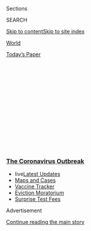 <div id="app">

<div>

<div>

<div>

<div class="NYTAppHideMasthead css-1q2w90k e1suatyy0">

<div class="section css-ui9rw0 e1suatyy2">

<div class="css-eph4ug er09x8g0">

<div class="css-6n7j50">

</div>

<span class="css-1dv1kvn">Sections</span>

<div class="css-10488qs">

<span class="css-1dv1kvn">SEARCH</span>

</div>

[Skip to content](#site-content)[Skip to site
index](#site-index)

</div>

<div id="masthead-section-label" class="css-1wr3we4 eaxe0e00">

[World](https://www.nytimes3xbfgragh.onion/section/world)

</div>

<div class="css-10698na e1huz5gh0">

</div>

</div>

<div id="masthead-bar-one" class="section hasLinks css-15hmgas e1csuq9d3">

<div class="css-uqyvli e1csuq9d0">

</div>

<div class="css-1uqjmks e1csuq9d1">

</div>

<div class="css-9e9ivx">

[](https://myaccount.nytimes3xbfgragh.onion/auth/login?response_type=cookie&client_id=vi)

</div>

<div class="css-1bvtpon e1csuq9d2">

[Today’s
Paper](https://www.nytimes3xbfgragh.onion/section/todayspaper)

</div>

</div>

</div>

</div>

<div data-aria-hidden="false">

<div id="site-content" data-role="main">

<div>

<div class="css-1aor85t" style="opacity:0.000000001;z-index:-1;visibility:hidden">

<div class="css-1hqnpie">

<div class="css-epjblv">

<span class="css-17xtcya">[World](/section/world)</span><span class="css-x15j1o">|</span><span class="css-fwqvlz">Trump
Falsely Claims Much of U.S. Is
‘Corona-Free’</span>

</div>

<div class="css-k008qs">

<div class="css-1iwv8en">

<span class="css-18z7m18"></span>

<div>

</div>

</div>

<span class="css-1n6z4y">https://nyti.ms/3ga5ggg</span>

<div class="css-1705lsu">

<div class="css-4xjgmj">

<div class="css-4skfbu" data-role="toolbar" data-aria-label="Social Media Share buttons, Save button, and Comments Panel with current comment count" data-testid="share-tools">

  - 
  - 
  - 
  - 
    
    <div class="css-6n7j50">
    
    </div>

  - 
  - 

</div>

</div>

</div>

</div>

</div>

</div>

<div class="css-13pd83m">

<div class="css-l9svim">

### [<span class="css-pa1jbp"><span class="css-1rxm0ex">The Coronavirus</span><span class="css-1rxm0ex"> Outbreak</span></span>](https://www.nytimes3xbfgragh.onion/news-event/coronavirus?name=styln-coronavirus-national&region=TOP_BANNER&block=storyline_menu_recirc&action=click&pgtype=Article&impression_id=60670650-f2ad-11ea-a4e6-eb9fa3a53629&variant=undefined)

  - <span class="css-ousu42"><span class="css-12clwdu">live</span>[Latest
    Updates](https://www.nytimes3xbfgragh.onion/2020/09/09/world/covid-19-coronavirus.html?name=styln-coronavirus-national&region=TOP_BANNER&block=storyline_menu_recirc&action=click&pgtype=Article&impression_id=60672d60-f2ad-11ea-a4e6-eb9fa3a53629&variant=undefined)</span>
  - <span class="css-ousu42">[Maps and
    Cases](https://www.nytimes3xbfgragh.onion/interactive/2020/us/coronavirus-us-cases.html?name=styln-coronavirus-national&region=TOP_BANNER&block=storyline_menu_recirc&action=click&pgtype=Article&impression_id=60672d61-f2ad-11ea-a4e6-eb9fa3a53629&variant=undefined)</span>
  - <span class="css-ousu42">[Vaccine
    Tracker](https://www.nytimes3xbfgragh.onion/interactive/2020/science/coronavirus-vaccine-tracker.html?name=styln-coronavirus-national&region=TOP_BANNER&block=storyline_menu_recirc&action=click&pgtype=Article&impression_id=60672d62-f2ad-11ea-a4e6-eb9fa3a53629&variant=undefined)</span>
  - <span class="css-ousu42">[Eviction
    Moratorium](https://www.nytimes3xbfgragh.onion/2020/09/02/your-money/eviction-moratorium-covid.html?name=styln-coronavirus-national&region=TOP_BANNER&block=storyline_menu_recirc&action=click&pgtype=Article&impression_id=60672d63-f2ad-11ea-a4e6-eb9fa3a53629&variant=undefined)</span>
  - <span class="css-ousu42">[Surprise Test
    Fees](https://www.nytimes3xbfgragh.onion/2020/09/09/upshot/coronavirus-surprise-test-fees.html?name=styln-coronavirus-national&region=TOP_BANNER&block=storyline_menu_recirc&action=click&pgtype=Article&impression_id=60672d64-f2ad-11ea-a4e6-eb9fa3a53629&variant=undefined)</span>

</div>

</div>

<div id="top-wrapper" class="css-1sy8kpn">

<div id="top-slug" class="css-l9onyx">

Advertisement

</div>

[Continue reading the main
story](#after-top)

<div class="ad top-wrapper" style="text-align:center;height:100%;display:block;min-height:250px">

<div id="top" class="place-ad" data-position="top" data-size-key="top">

</div>

</div>

<div id="after-top">

</div>

</div>

<div>

<div id="sponsor-wrapper" class="css-1hyfx7x">

<div id="sponsor-slug" class="css-19vbshk">

Supported by

</div>

[Continue reading the main
story](#after-sponsor)

<div id="sponsor" class="ad sponsor-wrapper" style="text-align:center;height:100%;display:block">

</div>

<div id="after-sponsor">

</div>

</div>

<div class="css-186x18t">

</div>

<div class="css-1vkm6nb ehdk2mb0">

# Trump Falsely Claims Much of U.S. Is ‘Corona-Free’

</div>

A national teachers’ union said teachers might strike as a “last resort”
if they didn’t feel safe. Pilgrims to Mecca are finding a reconfigured
hajj.

<div class="css-18e8msd">

<div class="css-vp77d3 epjyd6m0">

<div class="css-1baulvz">

</div>

</div>

  - 
    
    <div class="css-ld3wwf e16638kd2">
    
    Published July 28, 2020Updated Aug. 4,
    2020
    
    </div>

  - 
    
    <div class="css-4xjgmj">
    
    <div class="css-pvvomx" data-role="toolbar" data-aria-label="Social Media Share buttons, Save button, and Comments Panel with current comment count" data-testid="share-tools">
    
      - 
      - 
      - 
      - 
        
        <div class="css-6n7j50">
        
        </div>
    
      - 
      - 
    
    </div>
    
    </div>

</div>

</div>

<div class="section meteredContent css-1r7ky0e" name="articleBody" itemprop="articleBody">

<div class="css-1fanzo5 StoryBodyCompanionColumn">

<div class="css-53u6y8">

Read our [live Coronavirus
Pandemic](https://www.nytimes3xbfgragh.onion/2020/08/04/world/coronavirus-cases.html)
coverage here.

</div>

</div>

<div class="css-19qgada">

### Developments on Tuesday

  - [Trump defends sharing a dubious video and falsely says much of the
    U.S. is ‘corona-free.’](#link-46e7265a)
  - [As Trump called on states to reopen, a federal report urged 21 ‘red
    zone’ states to impose more restrictions.](#link-1e0e9a70)
  - [Democrats push to extend a $600 weekly jobless benefit that
    Republicans want to reduce.](#link-838c964)
  - [A national teachers’ union says its members can strike to ensure
    schools reopen safely.](#link-541bdc40)
  - [Baseball’s new schedule is upended by more cases among the
    Marlins.](#link-2197dc2d)
  - [Pilots want FedEx to suspend Hong Kong operations, citing
    ‘difficult’ quarantine requirements.](#link-7674b55b)
  - [The virus spreads to cities throughout Vietnam, where the pandemic
    had been under control.](#link-798ed6c2)

</div>

<div class="css-79elbk" data-testid="photoviewer-wrapper">

<div class="css-z3e15g" data-testid="photoviewer-wrapper-hidden">

</div>

<div class="css-1a48zt4 ehw59r15" data-testid="photoviewer-children">

![<span class="css-16f3y1r e13ogyst0" data-aria-hidden="true">President
Trump arriving at his coronavirus news conference on
Tuesday.</span><span class="css-cnj6d5 e1z0qqy90" itemprop="copyrightHolder"><span class="css-1ly73wi e1tej78p0">Credit...</span><span>Doug
Mills/The New York
Times</span></span>](https://static01.graylady3jvrrxbe.onion/images/2020/07/28/us/politics/28virus-briefing-trump/28virus-briefing-trump-articleLarge.jpg?quality=75&auto=webp&disable=upscale)

</div>

</div>

<div class="css-1fanzo5 StoryBodyCompanionColumn">

<div class="css-53u6y8">

## Trump defends sharing a dubious video and falsely says much of the U.S. is ‘corona-free.’

President Trump returned to defending a discredited drug at a White
House briefing Tuesday evening in which he also made claims about the
trajectory of the virus that clash with his own administration’s
assessments and bemoaned his low approval ratings.

The president defended sharing a version of a video promoting the use of
the drug hydroxychloroquine that was[deleted Monday
night](https://www.nytimes3xbfgragh.onion/2020/07/28/technology/virus-video-trump.html)by
Facebook, YouTube and Twitter, which all said that the video had
violated their policies on sharing misinformation about the virus.

</div>

</div>

<div class="css-1fanzo5 StoryBodyCompanionColumn">

<div class="css-53u6y8">

He claimed that “you can look at large portions of our country — it’s
corona-free,” even as federal officials distributed a new report finding
that 21 states had outbreaks so severe that they were in the “red zone.”
Twenty-eight states were in the “yellow zone,” and only one state,
Vermont, was in the “green zone.”

And he lamented that health officials in his administration, including
Dr. Anthony S. Fauci, were more popular than he is. “He’s got this high
approval rating,” Mr. Trump said. “Why don’t I have a high approval
rating — and the administration — with respect to the virus?”

“They’re highly thought of, but nobody likes me,” he said. “It can only
be my personality.”

Mr. Trump continued to promote the use of hydroxychloroquine, which
several major studies have concluded is not effective in treating the
virus. “I happen to think it works in the early
stages,”<span class="css-8l6xbc evw5hdy0"> </span>he said, and claimed
that “from a safety standpoint it’s safe.”

Federal health officials have warned of dangers.

In June the Food and Drug Administration [revoked an emergency use
authorization](https://www.nytimes3xbfgragh.onion/2020/06/15/health/fda-hydroxychloroquine-malaria.html)
for the use of hydroxychloroquine and another malaria drug, chloroquine,
in the treatment of Covid-19. In a July 1 update, the F.D.A. said there
were reports of serious heart rhythm problems and other safety issues,
including blood and lymph system disorders, kidney injuries and liver
problems and failure.

In revoking the emergency use authorization, the F.D.A. said, “We made
this determination based on recent results from a large, randomized
clinical trial in hospitalized patients that found these medicines
showed no benefit for decreasing the likelihood of death or speeding
recovery.”

</div>

</div>

<div class="css-1fanzo5 StoryBodyCompanionColumn">

<div class="css-53u6y8">

Asked on “[Good Morning
America”](https://www.goodmorningamerica.com/news/story/faucis-concerned-midwest-reopening-afford-surge-72026199)
about the president’s sharing of claims about hydroxychloroquine, Dr.
Fauci said that the “prevailing clinical trials that have looked at the
efficacy of hydroxychloroquine have indicated that it is not effective
in coronavirus disease.”

At the briefing, Mr. Trump was asked about one of the speakers in the
video, who identified herself as Dr. Stella Immanuel. She claimed “you
don’t need masks” to prevent the spread of the virus and spoke of
treating hundreds of virus patients with hydroxychloroquine. He called
her “impressive.”

“She was on air along with many other doctors,” he said. “They were big
fans of hydroxychloroquine. And I thought she was very impressive in the
sense that from where she came — I don’t know which country she comes
from —<span class="css-8l6xbc evw5hdy0"> </span>but she says she’s had
tremendous success with hundreds of different patients. And I thought
her voice was an important voice, but I know nothing about her.”

Dr. Immanuel has drawn scrutiny for a series of religious sermons posted
on her YouTube channel, in which she linked medical conditions to sex
with demons and witches, as well as making references to alien DNA.

When a reporter mentioned Dr. Immanuel’s background to the president,
including comments attributed to her that “doctors make medicine using
DNA from aliens,” Mr. Trump responded, “I know nothing about her,” and
abruptly ended the briefing moments later.

</div>

</div>

<div>

</div>

<div class="css-1fanzo5 StoryBodyCompanionColumn">

<div class="css-53u6y8">

Key Data of the
DAY

## As Trump called on states to reopen, a federal report urged 21 ‘red zone’ states to impose more restrictions.

</div>

</div>

<div class="css-79elbk" data-testid="photoviewer-wrapper">

<div class="css-z3e15g" data-testid="photoviewer-wrapper-hidden">

</div>

<div class="css-1a48zt4 ehw59r15" data-testid="photoviewer-children">

<div class="css-1xdhyk6 erfvjey0">

<span class="css-1ly73wi e1tej78p0">Image</span>

<div class="css-zjzyr8">

<div data-testid="lazyimage-container" style="height:257.77777777777777px">

</div>

</div>

</div>

<span class="css-16f3y1r e13ogyst0" data-aria-hidden="true">A Miami
Beach code compliance officer talking with a group of people about
wearing
masks.</span><span class="css-cnj6d5 e1z0qqy90" itemprop="copyrightHolder"><span class="css-1ly73wi e1tej78p0">Credit...</span><span>Saul
Martinez for The New York Times</span></span>

</div>

</div>

<div class="css-1fanzo5 StoryBodyCompanionColumn">

<div class="css-53u6y8">

A new federal report found that the number of states with outbreaks
serious enough to place them in the “red zone” had grown to 21, and
urged officials in them to impose more restrictions.

</div>

</div>

<div class="css-1fanzo5 StoryBodyCompanionColumn">

<div class="css-53u6y8">

The 21 states now in the “red zone” — Alabama, Arizona, Arkansas,
California, Florida, Georgia, Idaho, Iowa, Kansas, Louisiana,
Mississippi, Missouri, Nevada, North Carolina, North Dakota, Oklahoma,
South Carolina, Tennessee, Texas, Utah and Wisconsin — were designated
as such because they had more than 100 new cases per 100,000 people in
the past week. Three more states were added to the most serious category
since a similar report dated
[July 14:](https://int.graylady3jvrrxbe.onion/data/documenttools/report-on-the-coronavirus-with-recommendations-for-states/3635f4849cdf3599/full.pdf)
Missouri, North Dakota and Wisconsin.

The findings in the new report, which contained profiles of each state,
were sent to state officials by the White House’s coronavirus task force
and obtained by The New York
Times.

</div>

</div>

<div class="css-1sngw6j">

[](https://www.nytimes3xbfgragh.onion/interactive/2020/07/28/us/states-report-virus-response-july-26.html)

<div class="css-1eoytci">

![](https://static01.graylady3jvrrxbe.onion/images/2020/07/28/doc-73375-states-report-virus-response-july-26-promo/doc-73375-states-report-virus-response-july-26-promo-articleLarge.png)

</div>

<div class="css-1rha1bf">

## Read the Latest Federal Report on States’ Response to the Virus

The federal government prepares regular reports on the response to the
coronavirus. The following report, dated July 26, was distributed to
states by the Trump administration’s coronavirus task force.

</div>

</div>

<div class="css-1fanzo5 StoryBodyCompanionColumn">

<div class="css-53u6y8">

The report, which was dated July 26, recommended that more restrictions
be put in place in “red zone” states. But on Monday, a day later,
President Trump called for more states to reopen.

“A lot of the governors should be opening up states that they’re not
opening, and we’ll see what happens with them,” Mr. Trump said during a
visit to North Carolina — one of the states in the red zone.

The report recommended that North Carolina “close establishments where
social distancing and mask use cannot occur, such as bars” and “limit
indoor dining to less than 25% of normal capacity.” It made similar
recommendations for other hard-hit states, calling for reducing the
occupancy of other businesses, closing gyms, and urging people to scale
back their public interactions and activities to a quarter of what they
normally are.

</div>

</div>

<div class="css-1fanzo5 StoryBodyCompanionColumn">

<div class="css-53u6y8">

Mask mandates were consistently recommended for states and cities where
the virus is spreading. Noting that Arizona, included in the red zone,
had seen cases level off in recent days, the report credited its
“aggressive mitigation efforts of mask wearing, social distancing and
closing bars.”

But some governors continue to be resistant. When Dr. Deborah L. Birx,
the Trump administration’s coronavirus response coordinator, visited
Tennessee on Monday, she spoke with Gov. Bill Lee, a Republican, about
mask mandates, but he was loath to issue a statewide order. “We talked
about statewide mandates; we also talked about alternative approaches,”
he said
afterward.

<div id="NYT_MAIN_CONTENT_1_REGION" class="css-9tf9ac">

<div>

<div id="styln-covid-updates-world" class="section interactive-content interactive-size-medium css-1ftcdic">

<div class="css-17ih8de interactive-body">

<div id="styln-briefing-block" data-asset-id="QXJ0aWNsZTpueXQ6Ly9hcnRpY2xlLzA0MTc1MmJmLWNmNmQtNTIyZC1iYWQ1LWQxYmNkZmQyMTZmMg==">

<div class="briefing-block-header-section">

# [Latest Updates: The Coronavirus Outbreak](https://www.nytimes3xbfgragh.onion/2020/09/09/world/covid-19-coronavirus.html?action=click&pgtype=Article&state=default&region=MAIN_CONTENT_1&context=storylines_live_updates)

<div class="briefing-block-ts">

Updated 2020-09-09T15:00:31.766Z

</div>

</div>

  - [As drugmakers pledge to thoroughly vet vaccines, one company pauses
    its trials for a safety
    review.](https://www.nytimes3xbfgragh.onion/2020/09/09/world/covid-19-coronavirus.html?action=click&pgtype=Article&state=default&region=MAIN_CONTENT_1&context=storylines_live_updates#link-5b0bf0d1)
  - [The director of the N.I.H. and the surgeon general answer senators’
    questions.](https://www.nytimes3xbfgragh.onion/2020/09/09/world/covid-19-coronavirus.html?action=click&pgtype=Article&state=default&region=MAIN_CONTENT_1&context=storylines_live_updates#link-6e2052bd)
  - [Britain is expected to ban gatherings of more than six
    people.](https://www.nytimes3xbfgragh.onion/2020/09/09/world/covid-19-coronavirus.html?action=click&pgtype=Article&state=default&region=MAIN_CONTENT_1&context=storylines_live_updates#link-780eaa2f)

<div class="briefing-block-footer">

<div class="briefing-block-footer-meta">

[See more
updates](https://www.nytimes3xbfgragh.onion/2020/09/09/world/covid-19-coronavirus.html?action=click&pgtype=Article&state=default&region=MAIN_CONTENT_1&context=storylines_live_updates)

</div>

<div class="briefing-block-briefinglinks">

<span>More live coverage:</span>
[Markets](https://www.nytimes3xbfgragh.onion/live/2020/09/09/business/stock-market-today-coronavirus?action=click&pgtype=Article&state=default&region=MAIN_CONTENT_1&context=storylines_live_updates)

</div>

</div>

</div>

</div>

</div>

</div>

</div>

The report put it more bluntly: “Statewide mask mandate is critical to
stop the spread.”

Dr. Anthony S. Fauci, the nation’s leading infectious disease expert,
said in an interview Tuesday on “[Good Morning
America](https://www.goodmorningamerica.com/news/story/faucis-concerned-midwest-reopening-afford-surge-72026199)”
that he was concerned about rising positivity rates in several states,
and that officials should heed federal guidelines when deciding whether
to open up. “I think we can prevent the surges that we’ve seen in the
Southern states, because we just can’t afford, yet again, another
surge,” he said.

Currently, Vermont is the only state in the “green zone” category for
cases, with less than 10 cases a week per 100,000 people. The remaining
28 states and the District of Columbia were placed in the “yellow zone.”
The report considers some hard-hit local areas in those states to be in
the “red zone” as
well.

## Democrats push to extend a $600 weekly jobless benefit that Republicans want to reduce.

Top Democrats indicated they would be unwilling to accept anything less
than an extension of the current $600 weekly unemployment insurance
benefits, Mark Meadows, the White House chief of staff, told reporters
after a private meeting on Tuesday, a demand that is all but certain to
be rejected by the majority of Senate Republicans.

Democrats also said they viewed another infusion of relief for state and
local governments as a significant priority, Mr. Meadows said.

In the meeting on Capitol Hill, Speaker Nancy Pelosi of California and
Senator Chuck Schumer of New York, the minority leader, “indicated they
weren’t willing to negotiate down on the unemployment benefit,” Mr.
Meadows said.

</div>

</div>

<div class="css-1fanzo5 StoryBodyCompanionColumn">

<div class="css-53u6y8">

That demand is all but certain to be rejected by the majority of Senate
Republicans, many of whom do not want to approve any additional aid
beyond what is already provided through traditional unemployment
benefits.

The Republican $1 trillion proposal would not extend the benefit and
would instead maintain a flat $200 extra per week above regular
unemployment benefits. That amount would ultimately be replaced with a
new system of calculating federal aid that would cap benefits at about
70 percent of a worker’s prior income.

Additional funding for state and local governments was also raised, but
the top Democrats did not explicitly say that the nearly $1 trillion
allocated in the Democratic opening offer was a red line, Mr. Meadows
said.

“Just the beginning of the talks,” Steven Mnuchin, the Treasury
secretary, said as he left the office Senator Mitch McConnell of
Kentucky, the Republican leader, late Tuesday afternoon.

Both enhanced unemployment insurance benefits and state and local
funding form some of the largest policy gulfs between Republicans and
Democrats, who are beginning an intense round of negotiations over
another coronavirus relief package to shore up the economy.

While Democrats have been publicly united behind the $3 trillion
stimulus proposal the House approved in May, Republicans are in near
open revolt over their own $1 trillion proposal, which top lawmakers
unveiled on Monday.

While “united in disagreement,” as Senator John Kennedy, Republican of
Louisiana, put it, several Republicans have said they would not support
a full extension of the unemployment insurance benefit, arguing that it
discourages workers from returning to their jobs.

</div>

</div>

<div class="css-1fanzo5 StoryBodyCompanionColumn">

<div class="css-53u6y8">

Republicans are also at odds with the White House over President Trump’s
insistence that the next bill include $1.75 billion for the construction
of a new F.B.I. headquarters in downtown Washington.

Mr. McConnell, under fire for embracing [an obsession of Mr.
Trump’s](https://www.nytimes3xbfgragh.onion/2018/10/18/us/politics/fbi-headquarters-building-trump.html),
said he favored [dropping the F.B.I.
provision](https://www.nytimes3xbfgragh.onion/2020/07/28/us/politics/republicans-trump-fbi-building-virus-relief-bill.html)
from his party’s emergency pandemic aid proposal, along with other
provisions unrelated to the virus.

He did not say whether that applied to more than $1 billion for military
projects included in the plan for projects that Mr. Trump defunded
earlier this year to pay for a wall on the southern border, his
signature 2016 campaign promise.

Both proposals drew outrage from Democrats, who said the president and
his Republican allies were using the economic stabilization package —
meant to help struggling Americans weather a pandemic and a recession —
to further Mr. Trump’s personal and political
agenda.

</div>

</div>

<div>

</div>

<div class="css-1fanzo5 StoryBodyCompanionColumn">

<div class="css-53u6y8">

## A national teachers’ union says its members can strike to ensure schools reopen safely.

</div>

</div>

<div class="css-79elbk" data-testid="photoviewer-wrapper">

<div class="css-z3e15g" data-testid="photoviewer-wrapper-hidden">

</div>

<div class="css-1a48zt4 ehw59r15" data-testid="photoviewer-children">

<div class="css-1xdhyk6 erfvjey0">

<span class="css-1ly73wi e1tej78p0">Image</span>

<div class="css-zjzyr8">

<div data-testid="lazyimage-container" style="height:257.77777777777777px">

</div>

</div>

</div>

<span class="css-16f3y1r e13ogyst0" data-aria-hidden="true">A
demonstration earlier this month against reopening schools in
Florida.</span><span class="css-cnj6d5 e1z0qqy90" itemprop="copyrightHolder"><span class="css-1ly73wi e1tej78p0">Credit...</span><span>Octavio
Jones/Getty Images</span></span>

</div>

</div>

<div class="css-1fanzo5 StoryBodyCompanionColumn">

<div class="css-53u6y8">

The second-largest teachers’ union in the United States announced on
Tuesday that it would support its 1.7 million members if they chose to
strike in districts and states that moved to reopen classrooms without
adequate health and safety measures.

</div>

</div>

<div class="css-1fanzo5 StoryBodyCompanionColumn">

<div class="css-53u6y8">

The union, the American Federation of Teachers, said strikes should be a
“last resort.” But the resolution approved by the organization’s
executive council gives educators and their union representatives
additional muscle in negotiations over what would constitute adequate
protection for teachers and school employees.

The union is pushing for schools to wait to reopen classrooms until
coronavirus transmission rates in a community fall below 1 percent and
average daily test positivity rates stay below 5 percent — something
that very few places have achieved. A [recent New York Times
analysis](https://www.nytimes3xbfgragh.onion/2020/07/14/us/coronavirus-schools-fall.html)
found that only two of the nation’s 10 largest school districts could
reopen under the latter threshold.

The union also wants effective contact tracing in place in regions that
reopen schools, mask requirements for students and teachers, updated
ventilation systems in school buildings and procedures to maintain six
feet of distance between individuals.

<div id="NYT_MAIN_CONTENT_2_REGION" class="css-9tf9ac">

<div>

</div>

</div>

Randi Weingarten, the union’s president, said that if the federal
government could support the cruise industry and hedge funds during the
crisis, “they sure as hell can help working families, and can help
educators ensure our kids get the education they need.”

Education leaders [have said they
need](https://www.nytimes3xbfgragh.onion/2020/07/09/us/schools-reopening-trump.html)
hundreds of billions of dollars for measures that would allow schools to
reopen safely.

On Monday, Senate Republicans [introduced a stimulus
package](https://www.nytimes3xbfgragh.onion/2020/07/27/us/politics/republicans-jobless-aid.html)
that fell far short of what Democrats and organized labor [have
proposed](https://www.nytimes3xbfgragh.onion/2020/07/09/us/schools-reopening-trump.html).
The measure would provide $70 billion for K-12 education but condition
two-thirds of that money on schools’ reopening at least partially in
person, a priority for Mr. Trump, who sees it as critical to reviving
the nation’s economy by allowing parents to work.

The A.F.T.’s authorization vote leaves it up to local chapters to make
the decision on whether to plan a strike. The Florida Education
Association has [already
sued](https://www.nytimes3xbfgragh.onion/reuters/2020/07/20/us/20reuters-health-coronvirus-usa-florida.html)
Gov. Ron DeSantis and other officials to prevent school buildings from
reopening in that state, where virus cases are surging. On Tuesday,
Florida again broke its daily record for deaths, reporting 186
fatalities. It also reported 9,230 new
cases.

</div>

</div>

<div class="css-1fanzo5 StoryBodyCompanionColumn">

<div class="css-53u6y8">

## Baseball’s new schedule is upended by more cases among the Marlins.

</div>

</div>

<div class="css-79elbk" data-testid="photoviewer-wrapper">

<div class="css-z3e15g" data-testid="photoviewer-wrapper-hidden">

</div>

<div class="css-1a48zt4 ehw59r15" data-testid="photoviewer-children">

<div class="css-1xdhyk6 erfvjey0">

<span class="css-1ly73wi e1tej78p0">Image</span>

<div class="css-zjzyr8">

<div data-testid="lazyimage-container" style="height:257.77777777777777px">

</div>

</div>

</div>

<span class="css-16f3y1r e13ogyst0" data-aria-hidden="true">The Miami
Marlins celebrated their opening day win against the Philadelphia
Phillies at Citizens Bank Park last week in
Philadelphia.</span><span class="css-cnj6d5 e1z0qqy90" itemprop="copyrightHolder"><span class="css-1ly73wi e1tej78p0">Credit...</span><span>Mitchell
Leff/Getty Images</span></span>

</div>

</div>

<div class="css-1fanzo5 StoryBodyCompanionColumn">

<div class="css-53u6y8">

Less than a week into its long-delayed season, Major League Baseball’s
schedule fell into turmoil Tuesday as the number of positive tests
within the Miami Marlins continued to grow.

The Marlins now have 17 cases within their traveling party — 15
involving players — and will not play again until Monday at the
earliest. The Philadelphia Phillies, who hosted the Marlins for three
games last weekend, will not play again until Friday.

The Marlins were scheduled to play four games against the Baltimore
Orioles this week, and the Phillies were slated to play four against the
Yankees. Instead, the Yankees will play the Orioles in Baltimore on
Wednesday and Thursday. The Washington Nationals, who were scheduled to
play in Miami this weekend, will now be off.

The Marlins played the Phillies on Sunday after learning that four
players had tested positive. Nine more members of their traveling party
were found to have tested positive on Monday, and four more cases were
confirmed on Tuesday. The Phillies have not registered any new
positives, but were undergoing more tests on Tuesday.

The league still hopes to have all teams play 60 games this season. The
Phillies and the Marlins could conceivably reach that number by playing
doubleheaders or playing on mutual off
days.

</div>

</div>

<div>

</div>

<div class="css-1fanzo5 StoryBodyCompanionColumn">

<div class="css-53u6y8">

## Pilots want FedEx to suspend Hong Kong operations, citing ‘difficult’ quarantine requirements.

</div>

</div>

<div class="css-79elbk" data-testid="photoviewer-wrapper">

<div class="css-z3e15g" data-testid="photoviewer-wrapper-hidden">

</div>

<div class="css-1a48zt4 ehw59r15" data-testid="photoviewer-children">

<div class="css-1xdhyk6 erfvjey0">

<span class="css-1ly73wi e1tej78p0">Image</span>

<div class="css-zjzyr8">

<div data-testid="lazyimage-container" style="height:242.31111111111113px">

</div>

</div>

</div>

<span class="css-16f3y1r e13ogyst0" data-aria-hidden="true">A FedEx
pilot tested positive in Hong Kong on July 11, after visiting a popular
restaurant.</span><span class="css-cnj6d5 e1z0qqy90" itemprop="copyrightHolder"><span class="css-1ly73wi e1tej78p0">Credit...</span><span>Paul
J. Richards/Agence France-Presse — Getty Images</span></span>

</div>

</div>

<div class="css-1fanzo5 StoryBodyCompanionColumn">

<div class="css-53u6y8">

A union representing FedEx pilots called on the delivery company Tuesday
to suspend operations in Hong Kong after its members were subjected to
quarantine facilities under “extremely difficult conditions.”

Hong Kong began testing all airline workers who were previously exempt
from mandatory coronavirus tests this month, prompting United Airlines
and American Airlines to suspend flights to the city. A FedEx pilot who
had arrived from the United States and visited a popular restaurant
tested positive on July 11.

The Air Line Pilots Association International said on Tuesday that three
FedEx pilots who had tested positive for the coronavirus but were
asymptomatic were “forced into mandated hospital facilities” in Hong
Kong. Those who tested negative but had been in close contact with an
infected person “were put into government camps under extremely
difficult conditions.”

“Pilots who test positive for Covid-19 face compulsory admission and
treatment in government-selected public hospitals, with as many as five
patients to a room with one shared bathroom,” the union [said in a
statement](https://www.alpa.org/news-and-events/news-room/2020-07-28-fedex-pilots-face-unacceptable-conditions-in-hong-kong).

“Not only do these situations pose unacceptable risks to our pilots’
safety and well-being, but they also create added stress and distraction
for flight operations,” it added.

Hong Kong has had the same quarantining and hospitalization requirements
for its own residents who test positive or were in close contact with a
confirmed case.

</div>

</div>

<div class="css-1fanzo5 StoryBodyCompanionColumn">

<div class="css-53u6y8">

The semiautonomous Chinese territory is fighting its biggest surge in
coronavirus infections yet, with more than 100 new cases reported in
each of the past seven days. Health officials believe that people who
had been exempt from mandatory quarantine rules — including airline
workers, seafarers and business executives — were behind the spike in
cases.

Hong Kong previously allowed such exemptions to help boost the economy,
but it planned to tighten testing and quarantine arrangements for air
and sea crew members starting on Wednesday.

Reports about Hong Kong’s quarantine facilities have varied. Some camps
have been compared to a [“cozy university
dorm”](https://edition.cnn.com/2020/04/09/homepage2/hong-kong-coronavirus-quarantine-diary-intl-hnk/index.html)
with brand-new Ikea furniture, but others have complained about
[unsanitary and moldy
environments](https://hongkongfp.com/2020/04/18/coronavirus-hong-kong-quarantine-arrivals-complain-of-disorderly-unsanitary-govt-facilities/).

Separately, a 76-year-old woman who was initially hospitalized due to
shortness of breath from heart failure died on Wednesday, a hospital
spokesman said, bringing the death toll from the virus in Hong Kong to
24. She had been admitted to a hospital cubicle that had confirmed
Covid-19 cases, and she was later identified as a close contact and
subsequently tested
positive.

## The virus spreads to cities throughout Vietnam, where the pandemic had been under control.

</div>

</div>

<div class="css-79elbk" data-testid="photoviewer-wrapper">

<div class="css-z3e15g" data-testid="photoviewer-wrapper-hidden">

</div>

<div class="css-1a48zt4 ehw59r15" data-testid="photoviewer-children">

<div class="css-1xdhyk6 erfvjey0">

<span class="css-1ly73wi e1tej78p0">Image</span>

<div class="css-zjzyr8">

<div data-testid="lazyimage-container" style="height:259.7111111111111px">

</div>

</div>

</div>

<span class="css-16f3y1r e13ogyst0" data-aria-hidden="true">Taking a
sample from a restaurant worker in Hanoi, Vietnam, on Wednesday. Another
employee there had tested positive for the virus after traveling from
Danang.</span><span class="css-cnj6d5 e1z0qqy90" itemprop="copyrightHolder"><span class="css-1ly73wi e1tej78p0">Credit...</span><span>Kham/Reuters</span></span>

</div>

</div>

<div class="css-1fanzo5 StoryBodyCompanionColumn">

<div class="css-53u6y8">

After a weekend outbreak ended a 100-day streak with no reported local
transmissions of the coronavirus in Vietnam, officials said on Wednesday
that the virus had popped up across the country, with cases discovered
in Hanoi, Ho Chi Minh City and two provinces in central Vietnam.

Over the past few days, the Vietnamese health authorities have also
confirmed clusters of cases at hospitals in Danang, a central city that
is a tourism and trade center. At least 30 cases have been detected
there, [according to
Reuters](https://www.nytimes3xbfgragh.onion/reuters/2020/07/29/world/asia/29reuters-health-coronavirus-vietnam.html),
and the government shut down flights in and out of the city on Tuesday.

</div>

</div>

<div class="css-1fanzo5 StoryBodyCompanionColumn">

<div class="css-53u6y8">

Vietnam was lauded for its early and decisive approach to the pandemic,
which emerged in China, its northern neighbor. International flights
were suspended and schools were closed. Residents wore face masks. A
one-party state well equipped to track the local populace focused on
comprehensive contact tracing. With fewer than 450 cases of the virus
confirmed, Vietnam has not reported a single death from Covid-19.

After a 57-year-old man in Danang was confirmed to have tested positive
for the virus over the weekend, despite having no history of travel
outside the city, the Vietnamese government locked down quickly and
unveiled plans to evacuate up to 80,000 domestic tourists, who had
traveled to Danang as a sense of normalcy returned to the country.

“I am quite worried because the source of this outbreak has not been
found,” said Nguyen Thi Minh Hoa, a director of a marketing firm in
Danang. “The country must act quickly and
decisively.”

## A front-line doctor in Baltimore died of the enemy he was battling against.

A Baltimore physician who spent 15 years as chief of the critical care
unit at a Baltimore hospital died there of the coronavirus about a month
after becoming a patient.

About 20 of Dr. Joseph Costa’s co-workers at Mercy Medical Center
surrounded him in his final moments on Saturday while his husband held
him, [The Baltimore Sun
reported](https://www.baltimoresun.com/coronavirus/bs-md-ob-cv-costa-icu-doctor-mercy-coronavirus-20200727-qbb4ebvnizdvtpkk4octd27tda-story.html).
Dr. Costa, 56, had worked at Mercy for 23
years.

<div class="css-79elbk" data-testid="photoviewer-wrapper">

<div class="css-z3e15g" data-testid="photoviewer-wrapper-hidden">

</div>

<div class="css-1a48zt4 ehw59r15" data-testid="photoviewer-children">

<div class="css-zgakxe erfvjey0">

<span class="css-1ly73wi e1tej78p0">Image</span>

<div class="css-zjzyr8">

<div data-testid="lazyimage-container" style="height:483.33333333333326px">

</div>

</div>

</div>

<span class="css-16f3y1r e13ogyst0" data-aria-hidden="true">Dr. Joseph
Costa</span><span class="css-cnj6d5 e1z0qqy90" itemprop="copyrightHolder"><span class="css-1ly73wi e1tej78p0">Credit...</span><span>Mercy
Medical Center</span></span>

</div>

</div>

“He showed compassion with his colleagues, no matter the role, the same
way he showed compassion to his patients: with grace and dignity,” said
Leah Forest, a quality analyst who worked with Dr. Costa. “He was so
humble he didn’t want his picture on the wall.”

</div>

</div>

<div class="css-1fanzo5 StoryBodyCompanionColumn">

<div class="css-53u6y8">

Hospital executives said in a statement that Dr. Costa had “selflessly
continued his work on the front lines” as the virus swept into Baltimore
and that he had been “deeply committed to serving our patients and our
city during this time of great need.”

His husband, David Hart, [told The Washington
Post](https://www.washingtonpost.com/local/head-of-baltimore-hospitals-icu-dies-of-coronavirus/2020/07/27/3831bfb8-d052-11ea-8d32-1ebf4e9d8e0d_story.html)
that when the pandemic hit, he begged Dr. Costa, who had a rare
autoimmune disorder, not to go to work, but that Dr. Costa insisted on
working alongside his staff.

At least 820 health care workers in the United States have died of the
coronavirus, according to a tally compiled by Kaiser Health News and The
Guardian.

Global
ROUNDUP

## Hajj during the pandemic: Sterilized pebbles, bottled holy water and no kissing the sacred stone.

</div>

</div>

<div class="css-79elbk" data-testid="photoviewer-wrapper">

<div class="css-z3e15g" data-testid="photoviewer-wrapper-hidden">

</div>

<div class="css-1a48zt4 ehw59r15" data-testid="photoviewer-children">

<div class="css-1xdhyk6 erfvjey0">

<span class="css-1ly73wi e1tej78p0">Image</span>

<div class="css-zjzyr8">

<div data-testid="lazyimage-container" style="height:257.77777777777777px">

</div>

</div>

</div>

<span class="css-16f3y1r e13ogyst0" data-aria-hidden="true">Workers
cleaned as pilgrims prayed in front of the Kaaba at the Grand Mosque in
Mecca on
Monday.</span><span class="css-cnj6d5 e1z0qqy90" itemprop="copyrightHolder"><span class="css-1ly73wi e1tej78p0">Credit...</span><span>Saudi
Ministry Of Media, via Reuters</span></span>

</div>

</div>

<div class="css-1fanzo5 StoryBodyCompanionColumn">

<div class="css-53u6y8">

In any other year, Muslims undertaking the hajj, the annual pilgrimage
to the holy city of Mecca that observant Muslims are obligated to
perform at least once, would drink from a holy well. They would kiss the
Kaaba’s sacred black stone as they thronged the Grand Mosque. Before
they left Mecca, they would collect pebbles to ritually stone the devil.

During the virus edition of the hajj that begins on Wednesday, the black
stone is off limits. Authorities in Saudi Arabia are issuing bottled
water from the Zamzam well instead of letting pilgrims drink from cups
at the source. Also in the pilgrim packages: sterilized pebbles to hurl
at the devil, personal prayer rugs and other items intended to prevent
an outbreak from marring the hajj.

But the chief public health measure the Saudi government has taken is to
limit attendance, shrinking one of the world’s most famous crowds to a
select few. About 2.5 million Muslims from around the world performed
the hajj last year; this year, Saudi Arabia said it would allow just
1,000 pilgrims, all of them from within the kingdom, though it has not
released the final number.

</div>

</div>

<div class="css-1fanzo5 StoryBodyCompanionColumn">

<div class="css-53u6y8">

Across the Middle East, celebrations for Eid al-Adha, the festival of
sacrifice that marks the end of the hajj this weekend, will likewise be
paler this year.

In Oman and Bahrain, where the unchecked spread of the virus among
low-paid foreign laborers living in crowded conditions has contributed
to two of the world’s worst outbreaks, officials have urged residents to
forgo the large celebrations that usually mark Eid, and Oman has
reinstituted a domestic travel ban and curfew. In Egypt, new cases have
fallen as the country resumes normal life, but a live broadcast will
replace communal Eid prayers.

In the United Arab Emirates, where it is common for residents to buy
sheep or other livestock to sacrifice and donate during Eid, the
authorities were encouraging people to use apps to reduce crowding at
slaughterhouses and markets.

Countries across the region are reopening despite [lingering hot
spots](https://www.nytimes3xbfgragh.onion/interactive/2020/world/coronavirus-maps.html#countries).
While Persian Gulf countries including Oman and Bahrain continue to
struggle with large outbreaks, smaller ones in Yemen and Syria — where
years of war have decimated health care systems and mired the population
in deepening poverty — are rapidly metastasizing.

Here are other developments from around the globe:

  - **Spain**’s prime minister said that Britain [had made “an error” by
    imposing a
    quarantine](https://www.nytimes3xbfgragh.onion/2020/07/28/world/europe/spain-britain-quarantine-order.html)
    on everyone arriving from his country, a decision that [blindsided
    British
    vacationers](https://www.nytimes3xbfgragh.onion/2020/07/26/world/europe/Spain-quarantine-UK-travel.html)
    and dealt another blow to Spain’s tourism industry. Prime Minister
    Pedro Sánchez, in an interview with the news outlet Telecinco on
    Monday, said that Britain should have taken into account the
    regional divergences in Spain’s coronavirus cases and not issued a
    blanket order.

  - Data released by the **United Nations World Tourism Organization**
    on Tuesday showed that leisure travel [fell by 98
    percent](https://www.unwto.org/news/impact-of-covid-19-on-global-tourism-made-clear-as-unwto-counts-the-cost-of-standstill)
    during the first five months of the year, compared with 2019. The
    group said that, globally, 300 million fewer people traveled,
    representing a loss of $320 billion for the tourism industry.

<!-- end list -->

  - Joran van der Sloot of **the Netherlands**, who is in prison in Peru
    for killing Stephany Flores, 21, and who is the prime suspect in the
    2005 disappearance of [Natalee
    Holloway](https://www.nytimes3xbfgragh.onion/2012/01/12/world/americas/peru-suspect-in-holloway-case-pleads-guilty-in-lima-murder.html),
    has Covid-19, [Dutch news outlets
    report](https://www.rtlnieuws.nl/nieuws/buitenland/artikel/5173750/joran-van-der-sloot-met-corona-peruaanse-gevangenis).
    The prison has four inmates and seven workers with confirmed
    infections, [according to a Peruvian rights
    group](https://www.defensoria.gob.pe/defensoria-del-pueblo-se-debe-garantizar-salud-de-internos-y-trabajadores-de-penal-de-juliaca/#).

  - **China** recorded 68 new virus infections on Monday, its National
    Health Commission said on Tuesday, including six in Liaoning
    Province and 57 in the northwestern region of Xinjiang, where a
    flare-up since mid-July has shown little sign of abating. As China
    battles the surge, the authorities in the northeastern port city of
    Dalian, in Liaoning, have said they will test all 6 million
    residents after an outbreak. Samples have been collected from about
    1.68 million Dalian residents as of Sunday night, the official
    Xinhua news agency reported.

  - **Kenya’s** president, Uhuru Kenyatta, closed all bars and banned
    the sale of alcoholic drinks in restaurants for 30 days to try to
    curb the spread of the virus. In [a
    speech](https://www.youtube.com/watch?v=JVUfyoR7In0) Monday, Mr.
    Kenyatta said recent reopening measures had given “some Kenyans
    false comfort that this is not a serious health risk to them and
    their families.”

  - The **[Venice Film
    Festival](https://www.nytimes3xbfgragh.onion/2020/07/28/movies/venice-film-festival-2020-coronavirus.html)**
    announced the lineup on Tuesday for its 77th edition, setting out
    precautions including temperature checks and new outdoor screening
    sites for one of the first large international festivals held since
    the pandemic began. It will run from Sept. 2 to Sept. 12, with a
    reduced schedule; 55 to 60 films will be screened, compared with
    last year’s 80.

  - Aleksandr Lukashenko, the president of **Belarus**, who is facing an
    election next month and has been criticized for allowing the
    coronavirus to spread in his country while he denied and downplayed
    the danger, said Tuesday at a gathering of security services
    officers that he had contracted the virus but showed no symptoms.

  - **Dubai’s flagship airline, Emirates,**
    [says](https://www.emirates.com/media-centre/emirates-covers-customers-from-covid-19-expenses-in-industry-leading-initiative-to-boost-travel-confidence/)
    it will provide all passengers with free insurance covering medical
    expenses up to 150,000 euros (about $175,000), and €100 daily for a
    14-day quarantine period, should a passenger be found to have the
    virus within 31 days of traveling on one of its flights. Should a
    passenger die from Covid-19, the airline will provide €1,500 toward
    funeral costs. To qualify, customers must book a ticket before the
    end of October.

U.S.
ROUNDUP

## A surge in U.S. prisons is hitting inmates and officers alike.<span class="css-8l6xbc evw5hdy0"> </span>

</div>

</div>

<div class="css-79elbk" data-testid="photoviewer-wrapper">

<div class="css-z3e15g" data-testid="photoviewer-wrapper-hidden">

</div>

<div class="css-1a48zt4 ehw59r15" data-testid="photoviewer-children">

<div class="css-1xdhyk6 erfvjey0">

<span class="css-1ly73wi e1tej78p0">Image</span>

<div class="css-zjzyr8">

<div data-testid="lazyimage-container" style="height:257.77777777777777px">

</div>

</div>

</div>

<span class="css-16f3y1r e13ogyst0" data-aria-hidden="true">The main
gate of San Quentin this
month.</span><span class="css-cnj6d5 e1z0qqy90" itemprop="copyrightHolder"><span class="css-1ly73wi e1tej78p0">Credit...</span><span>Eric
Risberg/Associated Press</span></span>

</div>

</div>

<div class="css-1fanzo5 StoryBodyCompanionColumn">

<div class="css-53u6y8">

Across the United States, the number of known infections among state
prison inmates and correctional officers has surged by 45 percent since
July 1, to more than 80,000, despite limited testing in correctional
institutions, according to a New York Times database. Prison deaths
related to the coronavirus have risen by nearly 25 percent in that time.

The 13 [largest known clusters of the
virus](https://www.nytimes3xbfgragh.onion/interactive/2020/us/coronavirus-us-cases.html#clusters)
in the United States, and 87 of the top 100, can be found inside
correctional institutions, according to a New York Times database.

</div>

</div>

<div class="css-1fanzo5 StoryBodyCompanionColumn">

<div class="css-53u6y8">

*“*They have been checking our temps every day, and the staff are now
wearing the white hazmat suits, gloves and masks,” Kayle Smith, an
inmate at Wakulla Correctional Institution in Florida, wrote in an email
Monday. The number of infected inmates at Wakulla has shot up to 263,
from just 15 two weeks ago.

It is not just inmates and guards who have been affected.

The director of the Ohio state prison system, Annette Chambers-Smith,
has tested positive for the virus, the Department of Rehabilitation and
Correction announced Monday. Ms. Chambers-Smith has been confronted by
one of the nation’s earliest and deadliest prison outbreaks, which has
taken the lives of at least 80 inmates.

Public health officials believe the virus is introduced into prisons by
correctional officers and other prison employees, and sometimes through
inmate transfers from other facilities. Prison outbreaks often
correspond with increases in infection in the surrounding communities,
according to data collected by The Times.

A recent surge of infections at [San Quentin State
Prison](https://www.nytimes3xbfgragh.onion/2020/06/30/us/san-quentin-prison-coronavirus.html)
in California, for instance, has occurred along with a sharp rise in
surrounding Marin County, where daily infection counts have soared more
than 800 percent since June. Nearly three-quarters of the prison’s 3,300
inmates have now tested positive; a month ago, the prison had no known
infections.

Many of the recent outbreaks have occurred not in major state prisons
but in jails in midsize cities, suburbs and rural towns. The Benton
County Jail in Arkansas has gone from one case to 229 in recent weeks;
the Comanche County Jail in Oklahoma from zero to 179; and the jails in
Fresno, Calif., from a handful of cases to more than 640. Elsewhere in
the United States:

  - The mayor of **Honolulu** asked Hawaii’s governor on Tuesday to
    [shut down bars on the island of Oahu for three
    weeks](https://www.facebookcorewwwi.onion/MayorKirk/videos/352413472441811/)
    so that health officials and liquor control officers could develop a
    stronger enforcement plans to slow the spread of the virus. Kirk
    Caldwell, the city and county mayor, said he was concerned about
    bars becoming sources of the virus’ spread after a number of patrons
    and employees were infected.

<!-- end list -->

  - With virus cases rising steeply in
    [southeastern](https://slack-redir.net/link?url=https%3A%2F%2Fwww.virginia.org%2FRegions%2FHamptonRoads)**[Virginia](https://slack-redir.net/link?url=https%3A%2F%2Fwww.virginia.org%2FRegions%2FHamptonRoads)**,
    Gov. Ralph Northam announced a rollback of the reopening there. The
    region includes Virginia Beach, the naval bases around Norfolk and
    Hampton Roads, and tourist attractions like Colonial Williamsburg
    and Busch Gardens. The governor’s order, effective at midnight
    Thursday, prohibits the sale and consumption of alcohol after 10
    p.m., and requires restaurants to close by midnight. It also limits
    indoor dining to 50 percent of capacity and social gatherings to 50
    people, down from 250.

  - In **Montana**, officials announced four deaths on Tuesday. The
    sparsely populated state, where daily case reports have risen
    recently to an average of about 100, had not previously reported
    more than three deaths from the virus in a single day. Officials in
    **Arkansas** announced 20 new deaths on Tuesday and **Oregon**
    announced more than 15 new deaths, both single-day records for those
    states.

  - Child care providers in **Ohio** will be allowed to return to full
    capacity starting Aug. 9, Gov. Mike DeWine said on Tuesday, though
    they would forego a state subsidy if they do. Providers who choose
    to stay at reduced capacity would receive the subsidy, he said.
    Either way, child care centers would have to keep on performing
    temperature and symptom checks and comply with other health
    requirements.

  - The Trump administration on Tuesday said it would extend a $765
    million loan to the **Eastman Kodak Company** to make critical
    pharmaceutical components, in an effort to reduce American
    dependence on foreign countries for essential medicines. The
    arrangement leverages the Defense Production Act, a Korean War-era
    law that gives the government vast powers and resources to direct
    certain kinds of production in the interest of national security.

<!-- end list -->

  - Ten residents at a state-run veterans home in **Oklahoma** [died
    after becoming infected in an
    outbreak](https://www.facebookcorewwwi.onion/watch/live/?v=2612399062314091&ref=watch_permalink),
    the executive director of the state’s Department of Veterans Affairs
    said Tuesday. Since July 1, 52 residents and 21 employees at the
    Claremore Veterans Center outside Tulsa have tested positive,
    according to the state, which reported that 36 residents were
    hospitalized. The outbreak was most likely caused by an asymptomatic
    employee who unknowingly spread the virus, officials said.

  - Gov. Jay Inslee of **Washington** announced Tuesday that he was
    extending indefinitely a statewide pause to counties in various
    stages of reopening, according to The Associated Press. It’s the
    second time this month that he has extended the pause, and it comes
    days after he tightened restrictions on indoor activities.

New York
Roundup

## A concert in the Hamptons is being criticized for a lack of social distancing.

</div>

</div>

<div class="css-79elbk" data-testid="photoviewer-wrapper">

<div class="css-z3e15g" data-testid="photoviewer-wrapper-hidden">

</div>

<div class="css-1a48zt4 ehw59r15" data-testid="photoviewer-children">

<div class="css-1xdhyk6 erfvjey0">

<span class="css-1ly73wi e1tej78p0">Image</span>

<div class="css-zjzyr8">

<div data-testid="lazyimage-container" style="height:257.77777777777777px">

</div>

</div>

</div>

<span class="css-16f3y1r e13ogyst0" data-aria-hidden="true">Andrew
Taggart and Alex Pall of the Chainsmokers performed at the Safe & Sound
concert in Water Mill, N.Y., on
Saturday.</span><span class="css-cnj6d5 e1z0qqy90" itemprop="copyrightHolder"><span class="css-1ly73wi e1tej78p0">Credit...</span><span>Kevin
Mazur/Getty Images</span></span>

</div>

</div>

<div class="css-1fanzo5 StoryBodyCompanionColumn">

<div class="css-53u6y8">

A charity concert Saturday night in the Hamptons that featured
performances from the chief executive of Goldman Sachs and the D.J. duo
the Chainsmokers drew outrage and a state investigation after video
footage showed attendees appearing to ignore health precautions.

The concert, [called Safe &
Sound](https://www.tixr.com/groups/intheknow/events/jaja-presents-safe-sound-hamptons-chainsmokers-18912),
was supposed to involve guests sitting outside near their vehicles in
spaced-out areas to watch the performances, including one from Jay
Schneiderman, the supervisor of the Town of Southampton, where the
concert was held.

</div>

</div>

<div class="css-1fanzo5 StoryBodyCompanionColumn">

<div class="css-53u6y8">

The event generated angry social media posts, and on Monday and
[Tuesday, criticism from state
officials](https://twitter.com/jessemckinley/status/1288137475513356288).
In a letter on Monday to Mr. Schneiderman, New York’s health
commissioner wrote that he was “greatly disturbed” by reports of
thousands of people standing close and “generally not adhering to
social-distancing guidance.”

“We have no tolerance for the illegal & reckless endangerment of public
health,” Gov. Andrew M. Cuomo [said in a
tweet](https://twitter.com/NYGovCuomo/status/1287901143172108289) on
Monday night.

At a news conference in Southampton on Tuesday, Mr. Schneiderman said
that when his band was performing, nobody was crowded in front of the
stage. But he said people were allowed to gather there later, which
violated the permit for the event.

Elsewhere in the New York area:

  - **[New
    York](https://twitter.com/NYGovCuomo/status/1288192727323234305)**
    will require travelers from Puerto Rico, Washington, D.C., and [34
    states to quarantine themselves for 14
    days](https://coronavirus.health.ny.gov/covid-19-travel-advisory),
    Mr. Cuomo said Tuesday. The new states added to the list are
    Illinois, Kentucky and Minnesota. Failure to do so could result in
    fines up to
    $10,000.

  - **[Connecticut](https://twitter.com/GovNedLamont/status/1288158459272351744)**
    **** and **** **[New
    Jersey](https://twitter.com/GovMurphy/status/1288154313265750018)**[](https://twitter.com/GovMurphy/status/1288154313265750018)also
    said travelers from those 36 places were subject to a 14-day
    quarantine, though compliance is [voluntary in New
    Jersey](https://covid19.nj.gov/faqs/nj-information/travel-information/which-states-are-on-the-travel-advisory-list-are-there-travel-restrictions-to-or-from-new-jersey).
    In Connecticut, travelers can avoid quarantine if they show
    documentation that they tested negative within 72 hours of arrival.
    Otherwise, violators are [subject to a $1,000
    fine](https://portal.ct.gov/-/media/Coronavirus/20200723-DPH-travel-advisory.pdf).
    [Many states have added traveler
    restrictions](https://www.nytimes3xbfgragh.onion/2020/07/10/travel/state-travel-restrictions.html).

<!-- end list -->

  - In **New Jersey**, 35 lifeguards from two boroughs on Long Beach
    Island, a popular summertime destination, recently [tested
    positive](http://lbihealth.com/wp-content/uploads/2020/07/pressrelease727.pdf),
    the island’s health department said Monday. Half had mild symptoms
    and the rest had none, public health officials said; none were
    hospitalized.

</div>

</div>

<div>

</div>

<div class="css-1fanzo5 StoryBodyCompanionColumn">

<div class="css-53u6y8">

## Germany, an early model for containing the virus, is confronting a surge. Its top health experts urge masks.

</div>

</div>

<div class="css-79elbk" data-testid="photoviewer-wrapper">

<div class="css-z3e15g" data-testid="photoviewer-wrapper-hidden">

</div>

<div class="css-1a48zt4 ehw59r15" data-testid="photoviewer-children">

<div class="css-1xdhyk6 erfvjey0">

<span class="css-1ly73wi e1tej78p0">Image</span>

<div class="css-zjzyr8">

<div data-testid="lazyimage-container" style="height:257.77777777777777px">

</div>

</div>

</div>

<span class="css-16f3y1r e13ogyst0" data-aria-hidden="true">Enjoying the
weather in Munich on Sunday. Germans are being urged to wear masks
outdoors if distance cannot be
maintained.</span><span class="css-cnj6d5 e1z0qqy90" itemprop="copyrightHolder"><span class="css-1ly73wi e1tej78p0">Credit...</span><span>Matthias
Schrader/Associated Press</span></span>

</div>

</div>

<div class="css-1fanzo5 StoryBodyCompanionColumn">

<div class="css-53u6y8">

The German federal agency in charge of disease control sounded an alarm
on Tuesday over a rising number of cases across the nation.

Lothar Wieler, the leader of the agency, the [Robert Koch
Institute](https://www.rki.de/EN/Home/homepage_node.html), urged Germans
for the first time to wear masks outdoors if a distance of 1.5 meters,
or about 5 feet, cannot be maintained.

</div>

</div>

<div class="css-1fanzo5 StoryBodyCompanionColumn">

<div class="css-53u6y8">

Germany reported 633 new cases on Monday, and four deaths. Though
[Germany’s daily death
count](https://www.nytimes3xbfgragh.onion/interactive/2020/world/europe/germany-coronavirus-cases.html)
has been in the single digits for most of this month, it has seen more
than 3,000 new cases over the past week.

“The new developments in Germany make me very worried,” Mr. Wieler said,
adding, “The rise has to do with the fact that we have become
negligent.”

When the virus began spreading in March, Germany imposed one of the
strictest lockdowns in Europe. It was seen as a model for other
countries. Since it began reopening, there have been flare-ups that have
spurred local lockdowns, [including one in
June.](https://www.nytimes3xbfgragh.onion/2020/06/25/world/europe/germany-coronavirus-reopening.html)

But on Tuesday, Mr. Wieler said he wondered if this latest uptick was a
harbinger of something more.

“We don’t know if this is the beginning of a second wave, but of course
it could be,” he said. He added, “I am still optimistic that we can
prevent this.”

## The pandemic takes an extra toll on families with special needs.

Missing social contacts and altered routines can be particularly intense
for children with developmental challenges. Disturbed sleep and eating
habits, too, can make life more challenging for the children and their
families. Here are some strategies to cope better.

</div>

</div>

<div>

</div>

<div class="css-1fanzo5 StoryBodyCompanionColumn">

<div class="css-53u6y8">

Reporting was contributed by Geneva Abdul, Davey Alba, Ian Austen, Julia
Calderone, **** Kenneth Chang, Cooper, **** Michael Crowley, Sheera
Frenkel, Dana Goldstein, Andrew E. Kramer, Tyler Kepner, Raphael Minder,
Claire Moses, Amanda Rosa, Edgar Sandoval, Anna Schaverien, Kaly Soto,
Eleanor Stanford, Eileen Sullivan, Lucy Tompkins, Daniel Victor, Neil
Vigdor, James Wagner, Vivian Yee**,** Elaine Yu and Mihir Zaveri.

</div>

</div>

<div>

</div>

</div>

<div>

</div>

<div>

</div>

<div>

</div>

<div>

<div id="bottom-wrapper" class="css-1ede5it">

<div id="bottom-slug" class="css-l9onyx">

Advertisement

</div>

[Continue reading the main
story](#after-bottom)

<div id="bottom" class="ad bottom-wrapper" style="text-align:center;height:100%;display:block;min-height:90px">

</div>

<div id="after-bottom">

</div>

</div>

</div>

</div>

</div>

## Site Index

<div>

</div>

## Site Information Navigation

  - [© <span>2020</span> <span>The New York Times
    Company</span>](https://help.nytimes3xbfgragh.onion/hc/en-us/articles/115014792127-Copyright-notice)

<!-- end list -->

  - [NYTCo](https://www.nytco.com/)
  - [Contact
    Us](https://help.nytimes3xbfgragh.onion/hc/en-us/articles/115015385887-Contact-Us)
  - [Work with us](https://www.nytco.com/careers/)
  - [Advertise](https://nytmediakit.com/)
  - [T Brand Studio](http://www.tbrandstudio.com/)
  - [Your Ad
    Choices](https://www.nytimes3xbfgragh.onion/privacy/cookie-policy#how-do-i-manage-trackers)
  - [Privacy](https://www.nytimes3xbfgragh.onion/privacy)
  - [Terms of
    Service](https://help.nytimes3xbfgragh.onion/hc/en-us/articles/115014893428-Terms-of-service)
  - [Terms of
    Sale](https://help.nytimes3xbfgragh.onion/hc/en-us/articles/115014893968-Terms-of-sale)
  - [Site
    Map](https://spiderbites.nytimes3xbfgragh.onion)
  - [Help](https://help.nytimes3xbfgragh.onion/hc/en-us)
  - [Subscriptions](https://www.nytimes3xbfgragh.onion/subscription?campaignId=37WXW)

</div>

</div>

</div>

</div>

